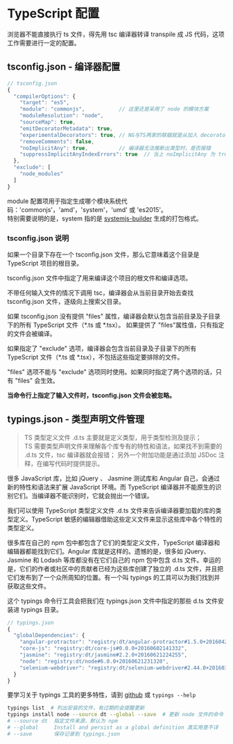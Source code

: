 # TypeScript 配置

浏览器不能直接执行 ts 文件，得先用 tsc 编译器转译 transpile 成 JS 代码，这项工作需要进行一定的配置。

## tsconfig.json - 编译器配置

```js
// tsconfig.json
{
  "compilerOptions": {
    "target": "es5",
    "module": "commonjs",           // 这里还是采用了 node 的模块方案
    "moduleResolution": "node",
    "sourceMap": true,
    "emitDecoratorMetadata": true,
    "experimentalDecorators": true, // NG与TS两家的联姻就是从加入 decorators 开始的吧
    "removeComments": false,
    "noImplicitAny": true,          // 编译器无法推断出类型时，是否报错
    "suppressImplicitAnyIndexErrors": true  // 当上 noImplicitAny 为 true 时，关闭报告 implicit index errors
  },
  "exclude": [
    "node_modules"
  ]
}
```

module 配置项用于指定生成哪个模块系统代码：'commonjs'，'amd'，'system'，'umd' 或 'es2015'。  
特别需要说明的是，system 指的是 [systemjs-builder](https://github.com/systemjs/builder) 生成的打包格式。


### tsconfig.json 说明

如果一个目录下存在一个 tsconfig.json 文件，那么它意味着这个目录是 TypeScript 项目的根目录。

tsconfig.json 文件中指定了用来编译这个项目的根文件和编译选项。

不带任何输入文件的情况下调用 tsc，编译器会从当前目录开始去查找 tsconfig.json 文件，逐级向上搜索父目录。

如果 tsconfig.json 没有提供 "files" 属性，编译器会默认包含当前目录及子目录下的所有 TypeScript 文件（*.ts 或 *.tsx）。 如果提供了 "files"属性值，只有指定的文件会被编译。

如果指定了 "exclude" 选项，编译器会包含当前目录及子目录下的所有 TypeScript 文件（*.ts 或 *.tsx），不包括这些指定要排除的文件。

"files" 选项不能与 "exclude" 选项同时使用。如果同时指定了两个选项的话，只有 "files" 会生效。

**当命令行上指定了输入文件时，tsconfig.json 文件会被忽略。**

## typings.json - 类型声明文件管理

> TS 类型定义文件 .d.ts 主要就是定义类型，用于类型检测及提示；  
> TS 需要类型声明文件来理解各个库专有的特性和语法，如果找不到需要的 .d.ts 文件，tsc 编译器就会报错；
> 另外一个附加功能是通过添加 JSDoc 注释，在编写代码时提供提示。

很多 JavaScript 库，比如 jQuery 、 Jasmine 测试库和 Angular 自己，会通过新的特性和语法来扩展 JavaScript 环境。而 TypeScript 编译器并不能原生的识别它们。当编译器不能识别时，它就会抛出一个错误。

我们可以使用 TypeScript 类型定义文件 .d.ts 文件来告诉编译器要加载的库的类型定义。TypeScript 敏感的编辑器借助这些定义文件来显示这些库中各个特性的类型定义。

很多库在自己的 npm 包中都包含了它们的类型定义文件，TypeScript 编译器和编辑器都能找到它们。Angular 库就是这样的。遗憾的是，很多如 jQuery、Jasmine 和 Lodash 等库都没有在它们自己的 npm 包中包含 d.ts 文件。幸运的是，它们的作者或社区中的贡献者已经为这些库创建了独立的 .d.ts 文件，并且把它们发布到了一个众所周知的位置。有一个叫 typings 的工具可以为我们找到并获取这些文件。

这个 typings 命令行工具会把我们在 typings.json 文件中指定的那些 d.ts 文件安装进 typings 目录。

```js
// typings.json
{
  "globalDependencies": {
    "angular-protractor": "registry:dt/angular-protractor#1.5.0+20160425143459",
    "core-js": "registry:dt/core-js#0.0.0+20160602141332",
    "jasmine": "registry:dt/jasmine#2.2.0+20160621224255",
    "node": "registry:dt/node#6.0.0+20160621231320",
    "selenium-webdriver": "registry:dt/selenium-webdriver#2.44.0+20160317120654"
  }
}
```

要学习关于 typings 工具的更多特性，请到 [github](https://github.com/typings/typings) 或 `typings --help`

```bash
typings list  # 列出安装的文件，有过期的会提醒更新
typings install node --source dt --global --save  # 更新 node 文件的命令
# --source dt  指定文件来源，默认为 npm
# --global     Install and persist as a global definition 真实用意不详
# --save       保存记录到 typings.json
```
